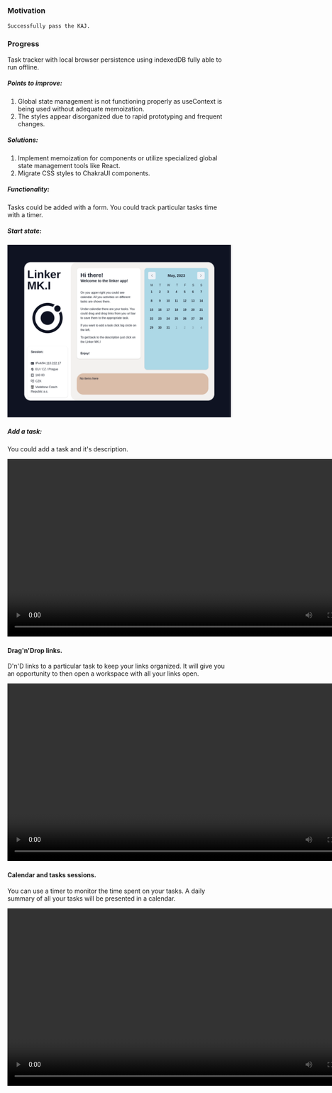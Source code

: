 ### Motivation

    Successfully pass the KAJ.

### Progress
Task tracker with local browser persistence using indexedDB fully able to run offline.

##### Points to improve:

<ol>
    <li>Global state management is not functioning properly as useContext is being used without adequate memoization. </li> 
    <li>The styles appear disorganized due to rapid prototyping and frequent changes.</li>
</ol>

##### Solutions:

<ol>
    <li>Implement memoization for components or utilize specialized global state management tools like React.</li>
    <li>Migrate CSS styles to ChakraUI components.</li>
</ol>


##### Functionality:

Tasks could be added with a form. You could track particular tasks time with a timer.

##### Start state:

<img src="./public/start.png" width="800px">

##### Add a task:

You could add a task and it's description.

<video controls width="800"> 
    <source src="./public/addtask.webm" type="video/webm">
</video>

#### Drag'n'Drop links. 

D'n'D links to a particular task to keep your links organized.
It will give you an opportunity to then open a workspace with all your links open.

<video controls width="800"> 
    <source src="./public/draganddrop.webm" type="video/webm">
</video>

#### Calendar and tasks sessions.

You can use a timer to monitor the time spent on your tasks. 
A daily summary of all your tasks will be presented in a calendar.

<video controls width="800"> 
    <source src="./public/draganddrop.webm" type="video/webm">
</video>
